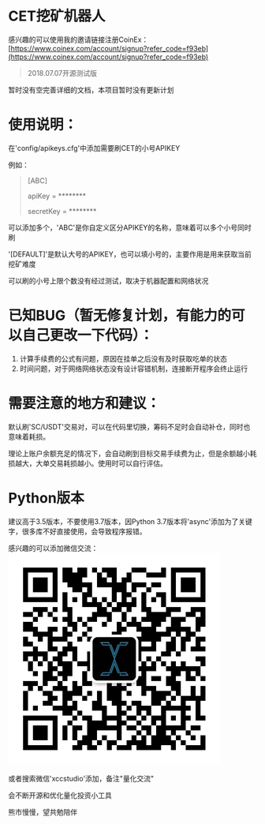 # CET挖矿机器人

感兴趣的可以使用我的邀请链接注册CoinEx：
[https://www.coinex.com/account/signup?refer_code=f93eb](https://www.coinex.com/account/signup?refer_code=f93eb)
> 2018.07.07开源测试版

暂时没有空完善详细的文档，本项目暂时没有更新计划

# 使用说明：
在'config/apikeys.cfg'中添加需要刷CET的小号APIKEY

例如：
> [ABC]
>
> apiKey = ********
>
> secretKey = ********

可以添加多个，'ABC'是你自定义区分APIKEY的名称，意味着可以多个小号同时刷

'[DEFAULT]'是默认大号的APIKEY，也可以填小号的，主要作用是用来获取当前挖矿难度

可以刷的小号上限个数没有经过测试，取决于机器配置和网络状况

# 已知BUG（暂无修复计划，有能力的可以自己更改一下代码）：
1. 计算手续费的公式有问题，原因在挂单之后没有及时获取吃单的状态
2. 时间问题，对于网络网络状态没有设计容错机制，连接断开程序会终止运行

# 需要注意的地方和建议：
默认刷'SC/USDT'交易对，可以在代码里切换，筹码不足时会自动补仓，同时也意味着耗损。

理论上账户余额充足的情况下，会自动刷到目标交易手续费为止，但是余额越小耗损越大，大单交易耗损越小。使用时可以自行评估。

# Python版本
建议高于3.5版本，不要使用3.7版本，因Python 3.7版本将'async'添加为了关键字，很多库不好直接使用，会导致程序报错。

感兴趣的可以添加微信交流：
![](./WechatQR.jpeg)

或者搜索微信'xccstudio'添加，备注"量化交流"

会不断开源和优化量化投资小工具

熊市慢慢，望共勉陪伴